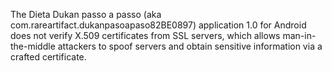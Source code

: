 The Dieta Dukan passo a passo (aka com.rareartifact.dukanpasoapaso82BE0897) application 1.0 for Android does not verify X.509 certificates from SSL servers, which allows man-in-the-middle attackers to spoof servers and obtain sensitive information via a crafted certificate.